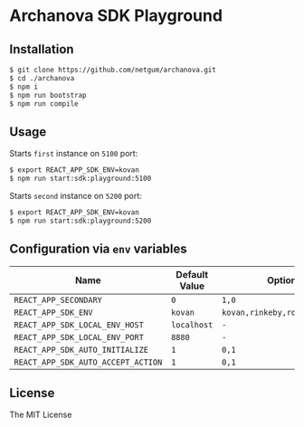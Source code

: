 # Archanova SDK Playground

## Installation

```bash
$ git clone https://github.com/netgum/archanova.git
$ cd ./archanova
$ npm i
$ npm run bootstrap
$ npm run compile
```

## Usage

Starts `first` instance on `5100` port:

```bash
$ export REACT_APP_SDK_ENV=kovan
$ npm run start:sdk:playground:5100
```

Starts `second` instance on `5200` port:

```bash
$ export REACT_APP_SDK_ENV=kovan
$ npm run start:sdk:playground:5200
```

## Configuration via `env` variables

| Name 	| Default Value 	| Options 	|
| --- | ---| ---|
| `REACT_APP_SECONDARY` 	| `0` 	| `1,0` 	|
| `REACT_APP_SDK_ENV` 	| `kovan` 	| `kovan,rinkeby,ropsten,local` 	|
| `REACT_APP_SDK_LOCAL_ENV_HOST` 	| `localhost` 	| `-` |
| `REACT_APP_SDK_LOCAL_ENV_PORT` 	| `8880` 	| `-` |
| `REACT_APP_SDK_AUTO_INITIALIZE` 	| `1` 	| `0,1` |
| `REACT_APP_SDK_AUTO_ACCEPT_ACTION` 	| `1` 	| `0,1` |

## License

The MIT License
